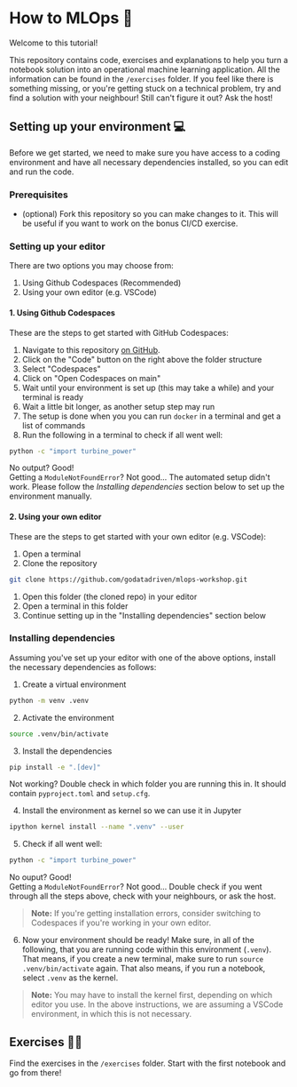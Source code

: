 # **How to MLOps** 🚀

Welcome to this tutorial!

This repository contains code, exercises and explanations to help you turn a notebook solution into an operational machine learning application.
All the information can be found in the `/exercises` folder. If you feel like there is something missing, or you're getting stuck on a technical problem, try and find a solution with your neighbour! Still can't figure it out? Ask the host!

## **Setting up your environment** 💻

Before we get started, we need to make sure you have access to a coding environment and have all necessary dependencies installed, so you can edit and run the code.

### **Prerequisites**

- (optional) Fork this repository so you can make changes to it. This will be useful if you want to work on the bonus CI/CD exercise.

### **Setting up your editor**

There are two options you may choose from:

1. Using Github Codespaces (Recommended)
2. Using your own editor (e.g. VSCode) 

#### **1. Using Github Codespaces**

These are the steps to get started with GitHub Codespaces:

1. Navigate to this repository [on GitHub](https://github.com/godatadriven/mlops-workshop).
2. Click on the "Code" button on the right above the folder structure
3. Select "Codespaces"
4. Click on "Open Codespaces on main"
5. Wait until your environment is set up (this may take a while) and your terminal is ready
6. Wait a little bit longer, as another setup step may run
7. The setup is done when you you can run `docker` in a terminal and get a list of commands
9. Run the following in a terminal to check if all went well:
```bash
python -c "import turbine_power"
```
No output? Good! <br>Getting a `ModuleNotFoundError`? Not good... The automated setup didn't work. Please follow the *Installing dependencies* section below to set up the environment manually.

#### **2. Using your own editor**

These are the steps to get started with your own editor (e.g. VSCode):
1. Open a terminal
2. Clone the repository
```bash
git clone https://github.com/godatadriven/mlops-workshop.git
```

1. Open this folder (the cloned repo) in your editor
2. Open a terminal in this folder
3. Continue setting up in the "Installing dependencies" section below

### **Installing dependencies**

Assuming you've set up your editor with one of the above options, install the necessary dependencies as follows:

1. Create a virtual environment
```bash
python -m venv .venv
```
2. Activate the environment
```bash
source .venv/bin/activate
```

3. Install the dependencies
```bash
pip install -e ".[dev]"
```
Not working? Double check in which folder you are running this in. It should contain `pyproject.toml` and `setup.cfg`.

4. Install the environment as kernel so we can use it in Jupyter
```bash
ipython kernel install --name ".venv" --user
```

5.  Check if all went well:
```bash
python -c "import turbine_power"
```
No ouput? Good! <br>Getting a `ModuleNotFoundError`? Not good... Double check if you went through all the steps above, check with your neighbours, or ask the host.

> **Note:** If you're getting installation errors, consider switching to Codespaces if you're working in your own editor.

6. Now your environment should be ready! Make sure, in all of the following, that you are running code within this environment (`.venv`). That means, if you create a new terminal, make sure to run `source .venv/bin/activate` again. That also means, if you run a notebook, select `.venv` as the kernel.

> **Note:** You may have to install the kernel first, depending on which editor you use. In the above instructions, we are assuming a VSCode environment, in which this is not necessary.


## **Exercises** 🧑‍💻

Find the exercises in the `/exercises` folder. Start with the first notebook and go from there!

